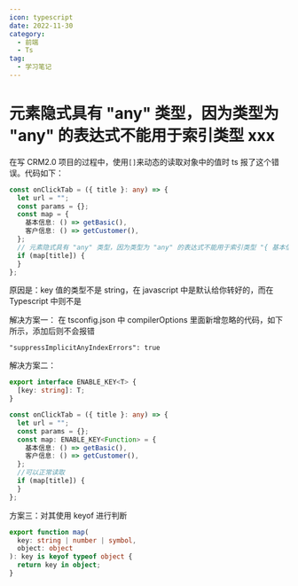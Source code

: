 ```yaml
---
icon: typescript
date: 2022-11-30
category:
  - 前端
  - Ts
tag:
  - 学习笔记
---
```


# 元素隐式具有 "any" 类型，因为类型为 "any" 的表达式不能用于索引类型 xxx

在写 CRM2.0 项目的过程中，使用`[]`来动态的读取对象中的值时 ts 报了这个错误。代码如下：

```ts
const onClickTab = ({ title }: any) => {
  let url = "";
  const params = {};
  const map = {
    基本信息: () => getBasic(),
    客户信息: () => getCustomer(),
  };
  // 元素隐式具有 "any" 类型，因为类型为 "any" 的表达式不能用于索引类型 "{ 基本信息: () => void; 客户信息: () => void; }"。
  if (map[title]) {
  }
};
```

原因是：key 值的类型不是 string，在 javascript 中是默认给你转好的，而在 Typescript 中则不是

解决方案一：
在 tsconfig.json 中 compilerOptions 里面新增忽略的代码，如下所示，添加后则不会报错

```
"suppressImplicitAnyIndexErrors": true
```

解决方案二：

```ts
export interface ENABLE_KEY<T> {
  [key: string]: T;
}

const onClickTab = ({ title }: any) => {
  let url = "";
  const params = {};
  const map: ENABLE_KEY<Function> = {
    基本信息: () => getBasic(),
    客户信息: () => getCustomer(),
  };
  //可以正常读取
  if (map[title]) {
  }
};
```

方案三：对其使用 keyof 进行判断

```ts
export function map(
  key: string | number | symbol,
  object: object
): key is keyof typeof object {
  return key in object;
}
```
